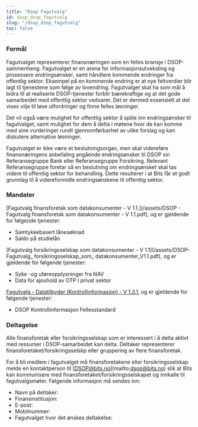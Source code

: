 ```yaml
---
title: "Dsop Fagutvalg"
id: dsop_dsop_fagutvalg
slug: "/dsop_dsop_fagutvalg"
toc: false
---
```


### Formål
Fagutvalget representerer finansnæringen som en felles bransje i DSOP-sammenheng. Fagutvalget er en arena for informasjonsutveksling og prosessere endringsønsker, samt håndtere kommende endringer fra offentlig sektor. Eksempel på en kommende endring er at nye feltverdier blir lagt til tjenestene som følge av lovendring. Fagutvalget skal ha som mål å bidra til at realiserte DSOP-tjenester forblir bærekraftige og at det gode samarbeidet med offentlig sektor vedvarer. Det er dermed essensielt at det vises vilje til løse utfordringer og finne felles løsninger.

Det vil også være mulighet for offentlig sektor å spille inn endringsønsker til fagutvalget, samt mulighet for dem å delta i møtene hvor de kan komme med sine vurderinger rundt gjennomførbarhet av ulike forslag og kan diskutere alternative løsninger.

Fagutvalget er ikke være et beslutningsorgan, men skal videreføre finansnæringens anbefaling angående endringsønsker til DSOP sin Referansegruppe Bank eller Referansegruppe Forsikring. Relevant Referansegruppe foretar så en beslutning om endringsønsket skal tas videre til offentlig sektor for behandling. Dette resulterer i at Bits får et godt grunnlag til å videreformidle endringsønskene til offentlig sektor.

### Mandater

[Fagutvalg finansforetak som datakonsumenter - V 1.1.](/assets/DSOP - Fagutvalg finansforetak som datakonsumenter - V 1.1.pdf), og er gjeldende for følgende tjenester:
* Samtykkebasert lånesøknad
* Saldo på studielån

[Fagutvalg forsikringsselskap som datakonsumenter - V 1.1](/assets/DSOP-Fagutvalg_ forsikringsselskap_som_ datakonsumenter_V1.1.pdf), og er gjeldende for følgende tjenester:
* Syke -og uføreopplysninger fra NAV
* Data for ajouhold av OTP i privat sektor

[Fagutvalg - Datatilbyder (Kontrollinformasjon) - V 1.3.1](/assets/DSOP%20Kontrollinformasjon%20-%20Mandat%20fagutvalg%20V.1.3.1.pdf), og er gjeldende for følgende tjenester:
* DSOP Kontrollinformasjon Fellesstandard

### Deltagelse
Alle finansforetak eller forsikringsselskap som er interessert i å delta aktivt med ressurser i DSOP-samarbeidet kan delta. Deltaker representerer finansforetaket/forsikringsselskp eller gruppering av flere finansforetak.

For å bli medlem i fagutvalget må finansforetakene eller forsikringsselskap melde en kontaktperson til [[DSOP@bits.no](mailto:DSOP@bits.no)](mailto:dsop@bits.no) slik at Bits kan kommunisere med finansforetaket/forsikringsselskapet og innkalle til fagutvalgsmøter. Følgende informasjon må sendes inn:

- Navn på deltaker:
- Finansinstitusjon:
- E-post:
- Mobilnummer:
- Fagutvalget hvor det ønskes deltakelse:
